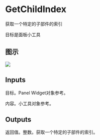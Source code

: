 # GetChildIndex

获取一个特定的子部件的索引

目标是面板小工具

## 图示

![]($-20221218-21352910.png)

## Inputs

目标。Panel Widget对象参考。

内容。小工具对象参考。  

## Outputs

返回值。整数。获取一个特定的子部件的索引。
